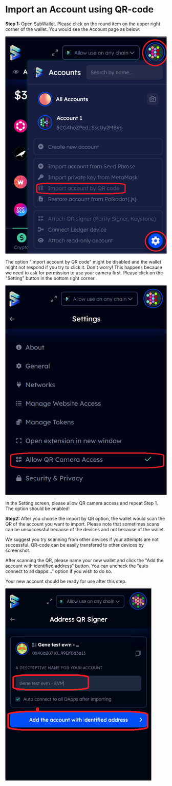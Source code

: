 # Import an Account using QR-code

**Step 1:** Open SubWallet. Please click on the round item on the upper right corner of the wallet. You would see the Account page as below:

<img src="../../.gitbook/assets/Screenshot 2023-01-03 170546 (1).png" alt="" data-size="original">

The option "Import account by QR code" might be disabled and the wallet might not respond if you try to click it. Don't worry! This happens because we need to ask for permission to use your camera first. Please click on the "Setting" button in the bottom right corner.

<img src="../../.gitbook/assets/Screenshot 2023-01-03 170840.png" alt="" data-size="original">

In the Setting screen, please allow QR camera access and repeat Step 1. The option should be enabled!



**Step2:** After you choose the import by QR option, the wallet would scan the QR of the account you want to import. Please note that sometimes scans can be unsuccessful because of the devices and not because of the wallet.

We suggest you try scanning from other devices if your attempts are not successful. QR-code can be easily transfered to other devices by screenshot.&#x20;

After scanning the QR, please name your new wallet and click the "Add the account with identified address" button. You can uncheck the "auto connect to all dapps..." option if you wish to do so.&#x20;

Your new account should be ready for use after this step.&#x20;

![](<../../.gitbook/assets/image (1).png>)
